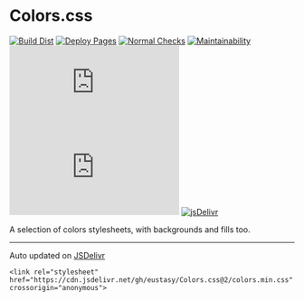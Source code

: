 # Colors.css

[![Build Dist](https://github.com/eustasy/Colors.css/actions/workflows/build.yml/badge.svg)](https://github.com/eustasy/Colors.css/actions/workflows/build.yml)
[![Deploy Pages](https://github.com/eustasy/Colors.css/actions/workflows/pages/pages-build-deployment/badge.svg)](https://github.com/eustasy/Colors.css/actions/workflows/pages/pages-build-deployment)
[![Normal Checks](https://github.com/eustasy/Colors.css/actions/workflows/normal.yml/badge.svg)](https://github.com/eustasy/Colors.css/actions/workflows/normal.yml)
[![Maintainability](https://api.codeclimate.com/v1/badges/9f31a0fa7e27073286c5/maintainability)](https://codeclimate.com/github/eustasy/Colors.css/maintainability)
[![Code Climate issues](https://img.shields.io/codeclimate/issues/eustasy/Colors.css?label=code%20issues)](https://codeclimate.com/github/eustasy/Colors.css/issues)
[![Technical Debt](https://img.shields.io/codeclimate/tech-debt/eustasy/Colors.css)](https://codeclimate.com/github/eustasy/Colors.css/trends/technical_debt)
[![jsDelivr](https://data.jsdelivr.com/v1/package/gh/eustasy/Colors.css/badge?style=rounded)](https://www.jsdelivr.com/package/gh/eustasy/colors.css)

A selection of colors stylesheets, with backgrounds and fills too.

---

Auto updated on [JSDelivr](https://www.jsdelivr.com/package/gh/eustasy/colors.css)

`<link rel="stylesheet" href="https://cdn.jsdelivr.net/gh/eustasy/Colors.css@2/colors.min.css" crossorigin="anonymous">`
